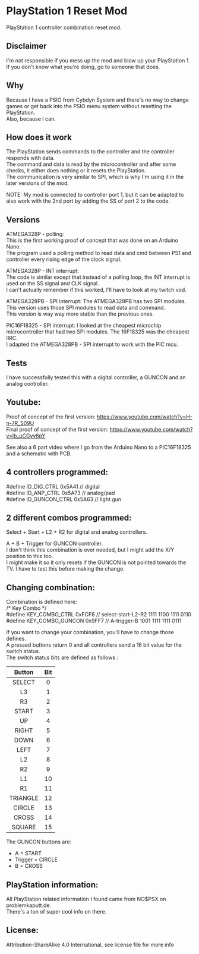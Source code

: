 # PlayStation 1 Reset Mod  

PlayStation 1 controller combination reset mod.

Disclaimer
----------  
I'm not responsible if you mess up the mod and blow up your PlayStation 1.  
If you don't know what you're doing, go to someone that does.    

Why
---
Because I have a PSIO from Cybdyn System and there's no way to change games or get back into the PSIO menu system without resetting the PlayStation.  
Also, because I can.

How does it work
----------------
The PlayStation sends commands to the controller and the controller responds with data.  
The command and data is read by the microcontroller and after some checks, it either does nothing or it resets the PlayStation.  
The communication is very similar to SPI, which is why I'm using it in the later versions of the mod.

NOTE: My mod is connected to controller port 1, but it can be adapted to also work with the 2nd port by adding the SS of port 2 to the code.

Versions
--------

ATMEGA328P - polling:  
This is the first working proof of concept that was done on an Arduino Nano.  
The program used a polling method to read data and cmd between PS1 and controller every rising edge of the clock signal.  

ATMEGA328P - INT interrupt:  
The code is similar except that instead of a polling loop, the INT interrupt is used on the SS signal and CLK signal.  
I can't actually remember if this worked, I'll have to look at my twitch vod.  

ATMEGA328PB - SPI interrupt:
The ATMEGA328PB has two SPI modules. This version uses those SPI modules to read data and command.  
This version is way way more stable than the previous ones.  

PIC16F18325 - SPI interrupt:
I looked at the cheapest microchip microcontroller that had two SPI modules. The 16F18325 was the cheapest IIRC.  
I adapted the ATMEGA328PB - SPI interrupt to work with the PIC mcu.  

Tests
----- 
I have successfully tested this with a digital controller, a GUNCON and an analog controller.  

Youtube:
--------
Proof of concept of the first version: https://www.youtube.com/watch?v=H-n-7R_S09U  
Final proof of concept of the first version: https://www.youtube.com/watch?v=lb_uCGyv6pY  

See also a 6 part video where I go from the Arduino Nano to a PIC16F18325 and a schematic with PCB.  

4 controllers programmed:  
------------------------
#define ID_DIG_CTRL 0x5A41 // digital  
#define ID_ANP_CTRL 0x5A73 // analog/pad  
#define ID_GUNCON_CTRL 0x5A63 // light gun  

2 different combos programmed:
------------------------------
Select + Start + L2 + R2 for digital and analog controllers.  

A + B + Trigger for GUNCON controller.  
I don't think this combination is ever needed, but I might add the X/Y position to this too.  
I might make it so it only resets if the GUNCON is not pointed towards the TV. I have to test this before making the change.

Changing combination:
---------------------
Combination is defined here:  
/* Key Combo */  
#define KEY_COMBO_CTRL 0xFCF6 // select-start-L2-R2 1111 1100 1111 0110  
#define KEY_COMBO_GUNCON 0x9FF7 // A-trigger-B 1001 1111 1111 0111  

If you want to change your combination, you'll have to change those defines.  
A pressed buttons return 0 and all controllers send a 16 bit value for the switch status.  
The switch status bits are defined as follows :  

|  Button  | Bit |
|:--------:|:---:|
|  SELECT  |  0  |
|    L3    |  1  |
|    R3    |  2  |
|   START  |  3  |
|    UP    |  4  |
|   RIGHT  |  5  |
|   DOWN   |  6  |
|   LEFT   |  7  |
|    L2    |  8  |
|    R2    |  9  |
|    L1    |  10 |
|    R1    |  11 |
| TRIANGLE |  12 |
|  CIRCLE  |  13 |
|   CROSS  |  14 |
|  SQUARE  |  15 |  

The GUNCON buttons are:  
* A = START
* Trigger = CIRCLE
* B = CROSS

PlayStation information:
------------------------
All PlayStation related information I found came from NO$PSX on problemkaputt.de.  
There's a ton of super cool info on there.

License:
---------  
Attribution-ShareAlike 4.0 International, see license file for more info

